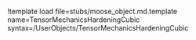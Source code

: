 !template load file=stubs/moose_object.md.template name=TensorMechanicsHardeningCubic syntax=/UserObjects/TensorMechanicsHardeningCubic